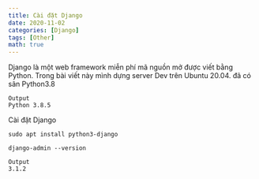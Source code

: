 ```yaml
---
title: Cài đặt Django
date: 2020-11-02
categories: [Django]
tags: [Other]
math: true
---
```

Django là một web framework miễn phí mã nguồn mở được viết bằng Python. Trong bài viết này mình dựng server Dev trên Ubuntu 20.04. đã có sãn Python3.8
```
Output
Python 3.8.5
```
Cài đặt Django
```
sudo apt install python3-django
```
```
django-admin --version
```
```
Output
3.1.2
```
